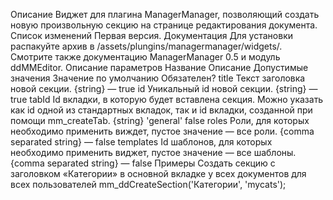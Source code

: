 Описание
Виджет для плагина ManagerManager, позволяющий создать новую произвольную секцию на странице редактирования документа.
Список изменений
Первая версия.
Документация
Для установки распакуйте архив в /assets/plungins/managermanager/widgets/. Смотрите также документацию ManagerManager 0.5 и модуль ddMMEditor.
Описание параметров
Название	Описание	Допустимые значения	Значение по умолчанию	Обязателен?
title	Текст заголовка новой секции.	{string}	—	true
id	Уникальный id новой секции.	{string}	—	true
tabId	Id вкладки, в которую будет вставлена секция. Можно указать как id одной из стандартных вкладок, так и id вкладки, созданной при помощи mm_createTab.	{string}	'general'	false
roles	Роли, для которых необходимо применить виждет, пустое значение — все роли.	{comma separated string}	—	false
templates	Id шаблонов, для которых необходимо применить виджет, пустое значение — все шаблоны.	{comma separated string}	—	false
Примеры
Создать секцию с заголовком «Категории» в основной вкладке у всех документов для всех пользователей
mm_ddCreateSection('Категории', 'mycats');